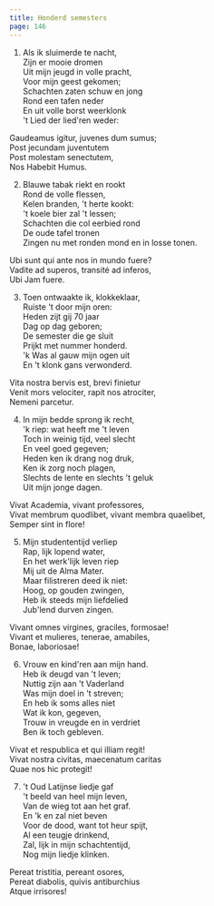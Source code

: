 ```yaml
---
title: Honderd semesters
page: 146
---  
```


1. Als ik sluimerde te nacht,  
Zijn er mooie dromen  
Uit mijn jeugd in volle pracht,  
Voor mijn geest gekomen;  
Schachten zaten schuw en jong  
Rond een tafen neder  
En uit volle borst weerklonk  
't Lied der lied'ren weder:  


Gaudeamus igitur, juvenes dum sumus;  
Post jecundam juventutem  
Post molestam senectutem,  
Nos Habebit Humus.  


2. Blauwe tabak riekt en rookt  
Rond de volle flessen,  
Kelen branden, 't herte kookt:  
't koele bier zal 't lessen;  
Schachten die col eerbied rond  
De oude tafel tronen  
Zingen nu met ronden mond en in losse tonen.  


Ubi sunt qui ante nos in mundo fuere?  
Vadite ad superos, transité ad inferos,  
Ubi Jam fuere.  


3. Toen ontwaakte ik, klokkeklaar,  
Ruiste 't door mijn oren:  
Heden zijt gij 70 jaar  
Dag op dag geboren;  
De semester die ge sluit  
Prijkt met nummer honderd.  
'k Was al gauw mijn ogen uit  
En 't klonk gans verwonderd.  


Vita nostra bervis est, brevi finietur  
Venit mors velociter, rapit nos atrociter,  
Nemeni parcetur.  


4. In mijn bedde sprong ik recht,  
'k riep: wat heeft me 't leven  
Toch in weinig tijd, veel slecht  
En veel goed gegeven;  
Heden ken ik drang nog druk,  
Ken ik zorg noch plagen,  
Slechts de lente en slechts 't geluk  
Uit mijn jonge dagen.  


Vivat Academia, vivant professores,  
Vivat membrum quodlibet, vivant membra quaelibet,  
Semper sint in flore!  


5. Mijn studententijd verliep  
Rap, lijk lopend water,  
En het werk'lijk leven riep  
Mij uit de Alma Mater.  
Maar filistreren deed ik niet:  
Hoog, op gouden zwingen,  
Heb ik steeds mijn liefdelied  
Jub'lend durven zingen.  


Vivant omnes virgines, graciles, formosae!  
Vivant et mulieres, tenerae, amabiles,  
Bonae, laboriosae!  


6. Vrouw en kind'ren aan mijn hand.  
Heb ik deugd van 't leven;  
Nuttig zijn aan 't Vaderland  
Was mijn doel in 't streven;  
En heb ik soms alles niet  
Wat ik kon, gegeven,  
Trouw in vreugde en in verdriet  
Ben ik toch gebleven.  


Vivat et respublica et qui illiam regit!  
Vivat nostra civitas, maecenatum caritas  
Quae nos hic protegit!  


7. 't Oud Latijnse liedje gaf  
't beeld van heel mijn leven,  
Van de wieg tot aan het graf.  
En 'k en zal niet beven  
Voor de dood, want tot heur spijt,  
Al een teugje drinkend,  
Zal, lijk in mijn schachtentijd,  
Nog mijn liedje klinken.  


Pereat tristitia, pereant osores,  
Pereat diabolis, quivis antiburchius  
Atque irrisores!  
